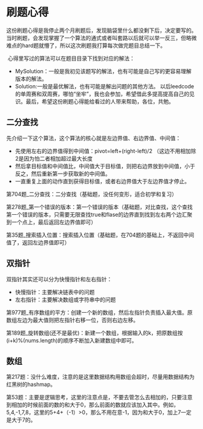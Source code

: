 # 刷题心得

​	这份刷题心得是我停止两个月刷题后，发现脑袋里什么都没剩下后，决定要写的。当时刷题，会发现掌握了一个算法的通式或者叫套路以后就可以举一反三，但略微难点的hard题就懵了，所以这次刷题我打算每次做完题目总结一下。

​	心得里写过的算法可以在题目目录下找到对应的解法：

* MySolution：一般是我初见该题写的解法，也有可能是自己写的更容易理解版本的解法。
* Solution:一般是最优解法，也有可能是解出问题的其他方法。
以后leedcode的单周赛和双周赛，哪怕“坐牢”，我也会参加，希望借此多提高提高自己的见识。最后，希望这份刷题心得能给看过的人带来帮助，各位，共勉。

## 二分查找

先介绍一下这个算法，这个算法的核心就是左边界值、右边界值、中间值：

* 先使用左右的边界值得到中间值：pivot=left+(right-left)/2 （这边不用相加除2是因为怕二者相加超过最大长度
* 然后拿目标值和中间值比，中间值大于目标值，则把右边界放到中间值，小于反之，然后重新第一步获取新的中间值。
* 一直重复上面的动作直到获得目标值，或者右边界值大于左边界值才停止。

第704题_二分查找：二分查找（基础题，没任何变形，适合初学和复习）

第278题_第一个错误的版本：第一个错误的版本（基础题，对比查找，这个查找第一个错误的版本，只需要无限查找true和flase的边界直到找到左右两个边汇聚到一个点上，最后返回左边界值即可）

第35题_搜索插入位置：搜索插入位置（基础题，在704题的基础上，不返回中间值了，返回左边界值即可）



## 双指针

双指针其实还可以分为快慢指针和左右指针：

* 快慢指针：主要解决链表中的问题
* 左右指针：主要解决数组或字符串中的问题

第977题_有序数组的平方：创建一个新的数组，然后左指针负责插入最大值。原数组左边为最大值则把左指针右移一位，否则右边左移。

第189题_旋转数组(还不是最优)：新建一个数组，根据输入的k，把原数组按(i+k)%(nums.length)的顺序不断加入新建数组中即可。



## 数组

第217题：没什么难度，注意的是这里数据结构用数组会超时，尽量用数据结构为红黑树的hashmap。

第53题：主要是逻辑思考，这里的注意点是，不要去管怎么去相加的，只要注意到相加的时候前面的数的和大于0，那么前面的数就应该加入其中。例如，5,4,-1,7,8，这里的5+4+（-1）>0，那么不用在意-1，因为和大于0，加上7一定是大于7的。

